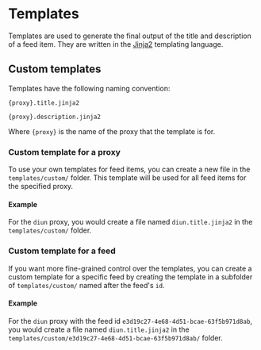 # Templates

Templates are used to generate the final output of the title and description of a feed item. They are written in
the [Jinja2](http://jinja.pocoo.org/docs/2.10/) templating language.

## Custom templates

Templates have the following naming convention:

`{proxy}.title.jinja2`

`{proxy}.description.jinja2`

Where `{proxy}` is the name of the proxy that the template is for.

### Custom template for a proxy

To use your own templates for feed items, you can create a new file in the `templates/custom/` folder. This template
will be used for all feed items for the specified proxy.

#### Example

For the `diun` proxy, you would create a file named `diun.title.jinja2` in the `templates/custom/` folder.

### Custom template for a feed

If you want more fine-grained control over the templates, you can create a custom template for a specific feed by
creating the template in a subfolder of `templates/custom/` named after the feed's `id`.

#### Example

For the `diun` proxy with the feed id `e3d19c27-4e68-4d51-bcae-63f5b971d8ab`, you would create a file named
`diun.title.jinja2` in the `templates/custom/e3d19c27-4e68-4d51-bcae-63f5b971d8ab/` folder.

